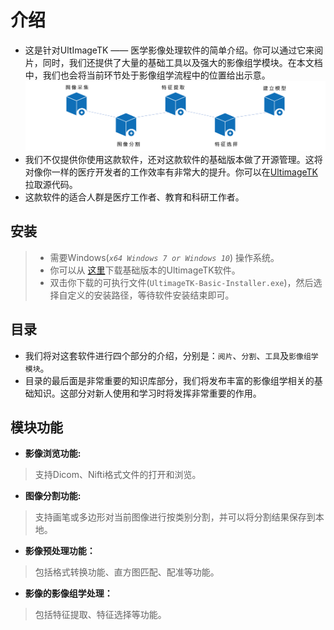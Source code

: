 # 介绍
- 这是针对UltImageTK —— 医学影像处理软件的简单介绍。你可以通过它来阅片，同时，我们还提供了大量的基础工具以及强大的影像组学模块。在本文档中，我们也会将当前环节处于影像组学流程中的位置给出示意。
![影像组学流程](./imgs/pipeline.png)
- 我们不仅提供你使用这款软件，还对这款软件的基础版本做了开源管理。这将对像你一样的医疗开发者的工作效率有非常大的提升。你可以在[UltimageTK](https://github.com/UltimageTK/OpenRadiomics)拉取源代码。
- 这款软件的适合人群是医疗工作者、教育和科研工作者。
## 安装

> - 需要Windows(*`x64 Windows 7 or Windows 10`*) 操作系统。 
> - 你可以从 [这里](http://www.ultimage.com.cn/download)下载基础版本的UltimageTK软件。
> - 双击你下载的可执行文件(`UltimageTK-Basic-Installer.exe`)，然后选择自定义的安装路径，等待软件安装结束即可。

## 目录

- 我们将对这套软件进行四个部分的介绍，分别是：`阅片`、`分割`、`工具`及`影像组学模块`。
- 目录的最后面是非常重要的知识库部分，我们将发布丰富的影像组学相关的基础知识。这部分对新人使用和学习时将发挥非常重要的作用。

## 模块功能
- **影像浏览功能:**
 > 支持Dicom、Nifti格式文件的打开和浏览。
- **图像分割功能:**
 > 支持画笔或多边形对当前图像进行按类别分割，并可以将分割结果保存到本地。
- **影像预处理功能：**
 > 包括格式转换功能、直方图匹配、配准等功能。
- **影像的影像组学处理：**
 > 包括特征提取、特征选择等功能。